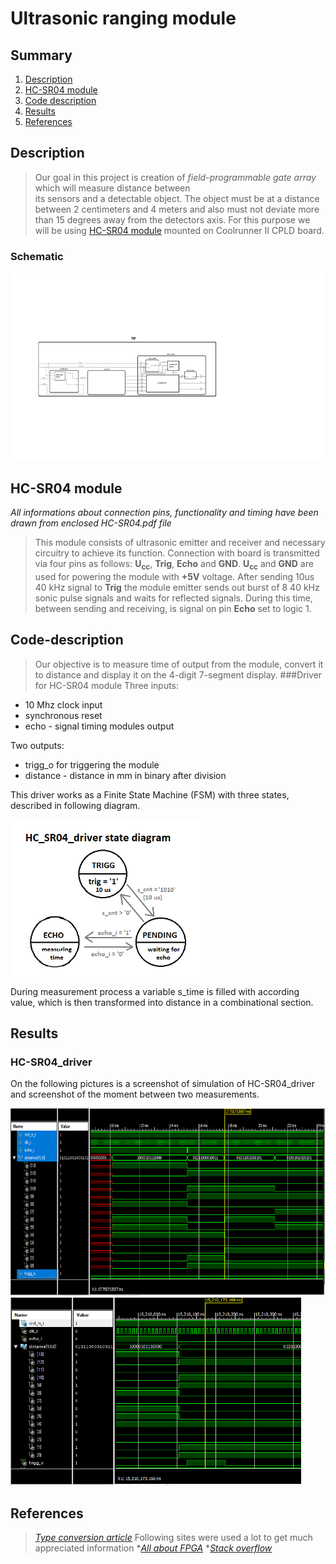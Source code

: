# Ultrasonic ranging module

## Summary

1. [Description](#Description)
2. [HC-SR04 module](#HC-SR04-module)
3. [Code description](#Code-description)
4. [Results](#Results)
5. [References](#References)

## Description

>Our goal in this project is creation of *field-programmable gate array* which will measure distance between  
>its sensors and a detectable object. The object must be at a distance between 2 centimeters and 4 meters
>and also must not deviate more than 15 degrees away from the detectors axis. 
>For this purpose we will be using [HC-SR04 module](#HC-SR04-module) mounted on Coolrunner II CPLD board.

### Schematic

<img src="Images/schema.png" alt="Scheme" height="300"/> 

## HC-SR04 module
*All informations about connection pins, functionality and timing* 
*have been drawn from enclosed HC-SR04.pdf file*
>This module consists of ultrasonic emitter and receiver and necessary circuitry to achieve its function. Connection with board 
>is transmitted via four pins as follows: **U<sub>cc</sub>**, **Trig**, **Echo** and **GND**. **U<sub>cc</sub>** and **GND** are 
>used for powering the module with **+5V** voltage. After sending 10us 40 kHz signal to **Trig** the module emitter sends out 
>burst of 8 40 kHz sonic pulse signals and waits for reflected signals. During this time, between sending and receiving, is signal 
>on pin **Echo** set to logic 1. 
	
## Code-description

>Our objective is to measure time of output from the module, convert it to distance and display it on the 4-digit 7-segment display.
###Driver for HC-SR04 module 
Three inputs: 

* 10 Mhz clock input 
* synchronous reset
* echo - signal timing modules output

Two outputs:

* trigg_o for triggering the module
* distance - distance in mm in binary after division

This driver works as a Finite State Machine (FSM) with three states, described in following diagram.

<img src="Images/HC_SR04_driver_state_diagram.png" alt="Scheme" height="250"/> 

During measurement process a variable s_time is filled with according value, which is then transformed into distance in a combinational section.

## Results
### HC-SR04_driver


On the following pictures is a screenshot of simulation of HC-SR04_driver and screenshot of the moment between two measurements.

<img src="Images/HC_SR40_driver_tb00_simulation.png" alt="Scheme" height="300"/> 
<img src="Images/HC_SR40_driver_tb00_simulation_close.png" alt="Scheme" height="300"/> 

## References
> [*Type conversion article*](https://www.bitweenie.com/listings/vhdl-type-conversion/)
> Following sites were used a lot to get much appreciated information
> *[*All about FPGA*](https://allaboutfpga.com)
> *[*Stack overflow*](https://stackoverflow.com)
